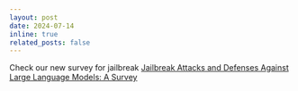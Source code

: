```yaml
---
layout: post
date: 2024-07-14
inline: true
related_posts: false
---
```

Check our new survey for jailbreak [Jailbreak Attacks and Defenses Against Large Language Models: A Survey](https://arxiv.org/pdf/2407.04295)